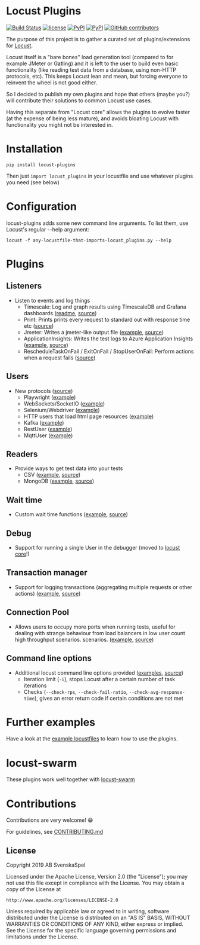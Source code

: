 # Locust Plugins

[![Build Status](https://travis-ci.com/SvenskaSpel/locust-plugins.svg?branch=master)](https://travis-ci.com/SvenskaSpel/locust-plugins)
[![license](https://img.shields.io/github/license/SvenskaSpel/locust-plugins.svg)](https://github.com/SvenskaSpel/locust-plugins/blob/master/LICENSE)
[![PyPI](https://img.shields.io/pypi/v/locust-plugins.svg)](https://pypi.org/project/locust-plugins/)
[![PyPI](https://img.shields.io/pypi/pyversions/locust-plugins.svg)](https://pypi.org/project/locust-plugins/)
[![GitHub contributors](https://img.shields.io/github/contributors/SvenskaSpel/locust-plugins.svg)](https://github.com/SvenskaSpel/locust-plugins/graphs/contributors)

The purpose of this project is to gather a curated set of plugins/extensions for [Locust](https://github.com/locustio/locust). 

Locust itself is a "bare bones" load generation tool (compared to for example JMeter or Gatling) and it is left to the user to build even basic functionality (like reading test data from a database, using non-HTTP protocols, etc). This keeps Locust lean and mean, but forcing everyone to reinvent the wheel is not good either.

So I decided to publish my own plugins and hope that others (maybe you?) will contribute their solutions to common Locust use cases.

Having this separate from "Locust core" allows the plugins to evolve faster (at the expense of being less mature), and avoids bloating Locust with functionality you might not be interested in.

# Installation

```
pip install locust-plugins
```

Then just `import locust_plugins` in your locustfile and use whatever plugins you need (see below)

# Configuration

locust-plugins adds some new command line arguments. To list them, use Locust's regular --help argument:

```
locust -f any-locustfile-that-imports-locust_plugins.py --help
```

# Plugins

## Listeners 
- Listen to events and log things
    - Timescale: Log and graph results using TimescaleDB and Grafana dashboards ([readme](locust_plugins/dashboards/), [source](locust_plugins/listeners.py))
    - Print: Prints prints every request to standard out with response time etc ([source](locust_plugins/listeners.py))
    - Jmeter: Writes a jmeter-like output file ([example](examples/jmeter_listener_example.py), [source](locust_plugins/jmeter_listener.py))
    - ApplicationInsights: Writes the test logs to Azure Application Insights ([example](examples/appinsights_listener_ex.py), [source](locust_plugins/appinsights_listener.py))
    - RescheduleTaskOnFail / ExitOnFail / StopUserOnFail: Perform actions when a request fails ([source](locust_plugins/listeners.py))

## Users
- New protocols ([source](locust_plugins/users/))
    - Playwright ([example](examples/playwright_ex.py))
    - WebSockets/SocketIO ([example](examples/socketio_ex.py))
    - Selenium/Webdriver ([example](examples/webdriver_ex.py)) 
    - HTTP users that load html page resources ([example](examples/embedded_resource_manager_ex.py))
    - Kafka ([example](examples/kafka_ex.py))
    - RestUser ([example](examples/rest_ex.py))
    - MqttUser ([example](examples/mqtt_ex.py))

## Readers 
- Provide ways to get test data into your tests
    - CSV ([example](examples/csvreader_ex.py), [source](locust_plugins/csvreader.py))
    - MongoDB ([example](examples/mongoreader_ex.py), [source](locust_plugins/mongoreader.py))

## Wait time 
- Custom wait time functions ([example](examples/constant_total_ips_ex.py), [source](locust_plugins/wait_time.py))

## Debug 
- Support for running a single User in the debugger (moved to [locust core](https://docs.locust.io/en/latest/running-in-debugger.html)!)

## Transaction manager
- Support for logging transactions (aggregating multiple requests or other actions) ([example](examples/transaction_example.py), [source](locust_plugins/transaction_manager.py))

## Connection Pool
- Allows users to occupy more ports when running tests, useful for dealing with strange behaviour from load balancers in low user count high throughput scenarios. scenarios. ([example](examples/connection_pool_ex.py), [source](locust_plugins/connection_pools.py))

## Command line options 
- Additional locust command line options provided ([examples](examples/cmd_line_examples.sh), [source](locust_plugins/__init__.py))
    - Iteration limit (`-i`), stops Locust after a certain number of task iterations
    - Checks (`--check-rps`, `--check-fail-ratio`, `--check-avg-response-time`), gives an error return code if certain conditions are not met

# Further examples

Have a look at the [example locustfiles](examples/) to learn how to use the plugins.


# locust-swarm

These plugins work well together with [locust-swarm](https://github.com/SvenskaSpel/locust-swarm)

# Contributions

Contributions are very welcome! 😁

For guidelines, see [CONTRIBUTING.md](CONTRIBUTING.md)

## License

Copyright 2019 AB SvenskaSpel

Licensed under the Apache License, Version 2.0 (the "License");
you may not use this file except in compliance with the License.
You may obtain a copy of the License at

    http://www.apache.org/licenses/LICENSE-2.0

Unless required by applicable law or agreed to in writing, software
distributed under the License is distributed on an "AS IS" BASIS,
WITHOUT WARRANTIES OR CONDITIONS OF ANY KIND, either express or implied.
See the License for the specific language governing permissions and
limitations under the License.
